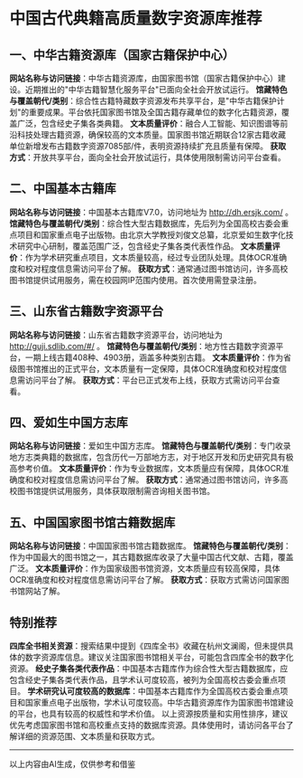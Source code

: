 # 中国古代典籍高质量数字资源库推荐
## 一、中华古籍资源库（国家古籍保护中心）
**网站名称与访问链接**：中华古籍资源库，由国家图书馆（国家古籍保护中心）建设。近期推出的"中华古籍智慧化服务平台"已面向全社会开放试运行。
**馆藏特色与覆盖朝代/类别**：综合性古籍特藏数字资源发布共享平台，是"中华古籍保护计划"的重要成果。平台依托国家图书馆及全国古籍存藏单位的数字化古籍资源，覆盖广泛，包含经史子集各类典籍。
**文本质量评价**：融合人工智能、知识图谱等前沿科技处理古籍资源，确保较高的文本质量。国家图书馆近期联合12家古籍收藏单位新增发布古籍数字资源7085部/件，表明资源持续扩充且质量有保障。
**获取方式**：开放共享平台，面向全社会开放试运行，具体使用限制需访问平台查看。
## 二、中国基本古籍库
**网站名称与访问链接**：中国基本古籍库V7.0，访问地址为 http://dh.ersjk.com/ 。
**馆藏特色与覆盖朝代/类别**：综合性大型古籍数据库，先后列为全国高校古委会重点项目和国家重点电子出版物。由北京大学教授刘俊文总纂，北京爱如生数字化技术研究中心研制，覆盖范围广泛，包含经史子集各类代表性作品。
**文本质量评价**：作为学术研究重点项目，文本质量较高，经过专业团队处理。具体OCR准确度和校对程度信息需访问平台了解。
**获取方式**：通常通过图书馆访问，许多高校图书馆提供试用服务，需在校园网IP范围内使用。首次使用需登录注册。
## 三、山东省古籍数字资源平台
**网站名称与访问链接**：山东省古籍数字资源平台，访问地址为 http://guji.sdlib.com/#/ 。
**馆藏特色与覆盖朝代/类别**：地方性古籍数字资源平台，一期上线古籍408种、4903册，涵盖多种类别古籍。
**文本质量评价**：作为省级图书馆推出的正式平台，文本质量有一定保障，具体OCR准确度和校对程度信息需访问平台了解。
**获取方式**：平台已正式发布上线，获取方式需访问平台查看。
## 四、爱如生中国方志库
**网站名称与访问链接**：爱如生中国方志库。
**馆藏特色与覆盖朝代/类别**：专门收录地方志类典籍的数据库，包含历代一万部地方志，对于地区开发和历史研究具有极高参考价值。
**文本质量评价**：作为专业数据库，文本质量应有保障，具体OCR准确度和校对程度信息需访问平台了解。
**获取方式**：通常通过图书馆访问，许多高校图书馆提供试用服务，具体获取限制需咨询相关图书馆。
## 五、中国国家图书馆古籍数据库
**网站名称与访问链接**：中国国家图书馆古籍数据库。
**馆藏特色与覆盖朝代/类别**：作为中国最大的图书馆之一，其古籍数据库收录了大量中国古代文献、古籍，覆盖广泛。
**文本质量评价**：作为国家级图书馆资源，文本质量应有较高保障，具体OCR准确度和校对程度信息需访问平台了解。
**获取方式**：获取方式需访问国家图书馆网站了解。
## 特别推荐
**四库全书相关资源**：搜索结果中提到《四库全书》收藏在杭州文澜阁，但未提供具体的数字资源库信息。建议关注国家图书馆相关平台，可能包含四库全书的数字化资源。
**经史子集各类代表作品**：中国基本古籍库作为综合性大型古籍数据库，应包含经史子集各类代表作品，且学术认可度较高，被列为全国高校古委会重点项目。
**学术研究认可度较高的数据库**：中国基本古籍库作为全国高校古委会重点项目和国家重点电子出版物，学术认可度较高。中华古籍资源库作为国家图书馆建设的平台，也具有较高的权威性和学术价值。
以上资源按质量和实用性排序，建议优先考虑国家图书馆和高校重点支持的数据库资源。具体使用时，请访问各平台了解详细的资源范围、文本质量和获取方式。

--------------------------------
以上内容由AI生成，仅供参考和借鉴